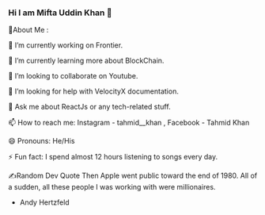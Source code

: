 ### Hi I am Mifta Uddin Khan 👋

💫About Me :

🔭 I’m currently working on Frontier.

🌱 I’m currently learning more about BlockChain.

👯 I’m looking to collaborate on Youtube.

🤔 I’m looking for help with VelocityX documentation.

💬 Ask me about ReactJs or any tech-related stuff.

📫 How to reach me: Instagram - tahmid__khan , Facebook - Tahmid Khan

😄 Pronouns: He/His

⚡ Fun fact: I spend almost 12 hours listening to songs every day.


✍️Random Dev Quote
Then Apple went public toward the end of 1980. All of a sudden, all these people I was working with were millionaires.
- Andy Hertzfeld

